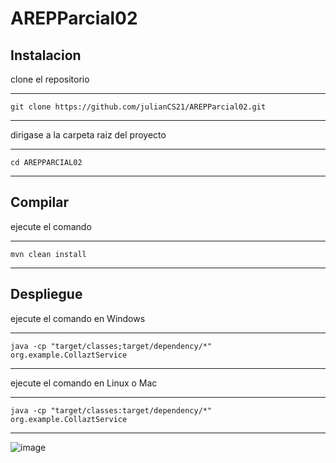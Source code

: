 # AREPParcial02


## Instalacion 

clone el repositorio

---

    git clone https://github.com/julianCS21/AREPParcial02.git

---


dirigase a la carpeta raiz del proyecto


---

    cd AREPPARCIAL02

---

## Compilar


ejecute el comando

---

    mvn clean install

---


## Despliegue


ejecute el comando en Windows

---

    java -cp "target/classes;target/dependency/*" org.example.CollaztService  
  
---

ejecute el comando en Linux o Mac

---

    java -cp "target/classes:target/dependency/*" org.example.CollaztService  

---


![image](https://github.com/julianCS21/AREPParcial02/assets/96396177/b9cafe0d-dce0-4835-a20b-b32168839763)



